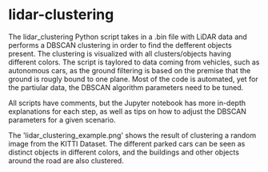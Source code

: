 # lidar-clustering
The lidar_clustering Python script takes in a .bin file with LiDAR data and performs a DBSCAN clustering in order to find the defferent objects present.  The clustering is visualized with all clusters/objects having different colors. The script is taylored to data coming from vehicles, such as autonomous cars, as the ground filtering is based on the premise that the ground is rougly bound to one plane. Most of the code is automated, yet for the partiular data, the DBSCAN algorithm parameters need to be tuned.

All scripts have comments, but the Jupyter notebook has more in-depth explanations for each step, as well as tips on how to adjust the DBSCAN parameters for a given scenario. 

The 'lidar_clustering_example.png' shows the result of clustering a random image from the KITTI Dataset. The different parked cars can be seen as distinct objects in different colors, and the buildings and other objects around the road are also clustered. 

